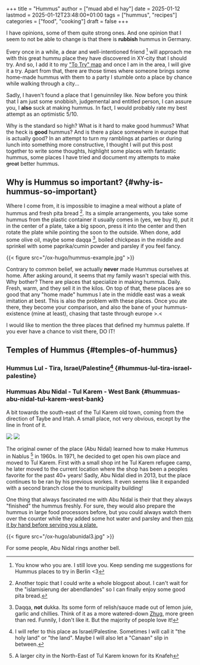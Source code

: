+++
title = "Hummus"
author = ["muad abd el hay"]
date = 2025-01-12
lastmod = 2025-01-12T23:48:00+01:00
tags = ["hummus", "recipes"]
categories = ["food", "cooking"]
draft = false
+++

I have opinions, some of them quite strong ones. And one opinion that I seem to not be able to change is that there is **rubbish** hummus in Germany.

Every once in a while, a dear and well-intentioned friend&nbsp;[^fn:1] will approach me with this great hummu place they have discovered in XY-city that I should try. And so, I add it to my  ["To Try" map](https://maps.app.goo.gl/snpkXVtkL7U2gJ4Y7) and once I am in the area, I will give it a try. Apart from that, there are those times where someone brings some home-made hummus with them to a party I stumble onto a place by chance while walking through a city...

Sadly, I haven't found a place that I genuinniley like. Now before you think that I am just some snobbish, judgemental and entitled person, I can assure you, I **also** suck at making hummus. In fact, I would probably rate my best attempt as an optimistic 5/10.

Why is the standard so high? What is it hard to make good hummus? What the heck is **good** hummus? And is there a place somewhere in europe that is actually good? In an attempt to turn my ramblings at parties or during lunch into something more constructive, I thought I will put this post together to write some thoughts, highlight some places with fantastic hummus, some places I have tried and document my attempts to make ~~great~~ better hummus.


## Why is Hummus so important? {#why-is-hummus-so-important}

Where I come from, it is impossible to imagine a meal without a plate of hummus and fresh pita bread&nbsp;[^fn:2]. Its a simple arrangements, you take some hummus from the plastic container it usually comes in (yes, we buy it), put it in the center of a plate, take a big spoon, press it into the center and then rotate the plate while pointing the soon to the outside. When done, add some olive oil, maybe some daqqa&nbsp;[^fn:3], boiled chickpeas in the middle and sprinkel with some paprika/cumin powder and parsley if you feel fancy.

{{< figure src="/ox-hugo/hummus-example.jpg" >}}

Contrary to common belief, we actually **never** made Hummus ourselves at home. After asking around, it seems that my family wasn't special with this. Why bother? There are places that specialize in making hummus. Daily. Fresh, warm, and they sell it in the kilos. On top of that, these places are so good that any "home made" hummus I ate in the middle east was a weak imitation at best. This is also the problem with these places. Once you ate there, they become your comparison, and also the bane of your hummus-existence (mine at least), chasing that taste through europe &gt;.&lt;

I would like to mention the three places that defined my hummus palette. If you ever have a chance to visit there, DO IT!


## Temples of Hummus {#temples-of-hummus}


### Hummus Lul - Tira, Israel/Palestine[^fn:4] {#hummus-lul-tira-israel-palestine}


### Hummuas Abu Nidal - Tul Karem - West Bank {#hummuas-abu-nidal-tul-karem-west-bank}

A bit towards the south-east of the Tul Karem old town, coming from the direction of Taybe and Irtah. A small place, not very obvious, except by the line in front of it.

![](/ox-hugo/abunidal-empty.png)
![](/ox-hugo/abunidal-full.png)

The original owner of the place (Abu Nidal) learned how to make Hummus in Nablus&nbsp;[^fn:5] in 1960s. In 1971, he decided to get open his own place and moved to Tul Karem. First with a small shop int he Tul Karem refugee camp, he later moved to the current location where the shop has been a peoples favorite for the past 40+ years! Sadly, Abu Nidal died in 2013, but the place continues to be ran by his previous workes. It even seems like it expanded with a second branch close the to municipality building!

One thing that always fascinated me with Abu Nidal is their that they always "finished" the hummus freshly. For sure, they would also prepare the hummus in large food processors before, but you could always watch them over the counter while they added some hot water and parsley and then [mix it by hand before serving you a plate.](https://www.facebook.com/watch/?v=165894328970621)

{{< figure src="/ox-hugo/abunidal3.jpg" >}}

For some people, Abu Nidal rings another bell.

[^fn:1]: You know who you are. I still love you. Keep sending me suggestions for Hummus places to try in Berlin &lt;3
[^fn:2]: Another topic that I could write a whole blogpost about. I can't wait for the "islamisierung der abendlandes" so I can finally enjoy some good pita bread.
[^fn:3]: Daqqa, **not** dukka. Its some form of relish/sauce made out of lemon juie, garlic and chillies. Think of it as a more watered-down [Zhug](https://de.wikipedia.org/wiki/S-chug_(Sauce)), more green than red. Funnily, I don't like it. But the majority of people love it!
[^fn:4]: I will refer to this place as Israel/Palestine. Sometimes I will call it "the holy land" or "the land". Maybe I will also let a "Canaan" slip in between.
[^fn:5]: A larger city in the North-East of Tul Karem known for its Knafeh

